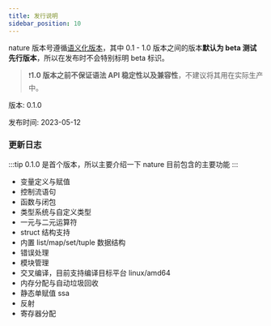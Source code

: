```yaml
---
title: 发行说明
sidebar_position: 10
---
```



nature 版本号遵循[语义化版本](https://semver.org/)，其中 0.1 - 1.0 版本之间的版本**默认为 beta 测试先行版本**，所以在发布时不会特别标明 beta 标识。

>❗️**1.0 版本之前不保证语法 API 稳定性以及兼容性**，不建议将其用在实际生产中。

版本: 0.1.0

发布时间: 2023-05-12

### 更新日志

:::tip
0.1.0 是首个版本，所以主要介绍一下 nature 目前包含的主要功能
:::

- 变量定义与赋值
- 控制流语句
- 函数与闭包
- 类型系统与自定义类型
- 一元与二元运算符
- struct 结构支持
- 内置 list/map/set/tuple 数据结构
- 错误处理
- 模块管理
- 交叉编译，目前支持编译目标平台 linux/amd64
- 内存分配与自动垃圾回收
- 静态单赋值 ssa
- 反射
- 寄存器分配

